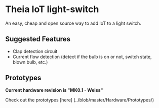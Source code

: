 # Theia IoT light-switch
An easy, cheap and open source way to add IoT to a light switch.  


## Suggested Features
* Clap detection circuit
* Current flow detection (detect if the bulb is on or not, switch state, blown bulb, etc.)


## Prototypes
**Current hardware revision is "MK0.1 - Weiss"**

Check out the prototypes [here] (../blob/master/Hardware/Prototypes/)
